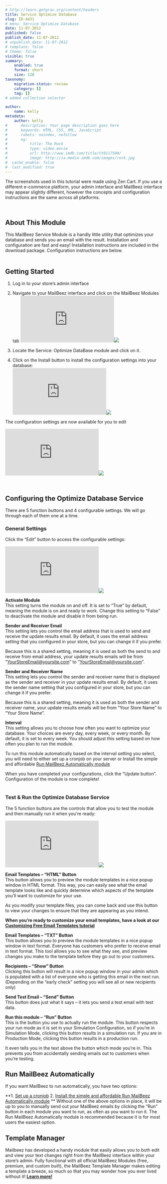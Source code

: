 ```yaml
---
# http://learn.getgrav.org/content/headers
title: Service Optimize Database
slug: ID-4431
# menu: Service Optimize Database
date: 11-07-2012
published: false
publish_date: 11-07-2012
# unpublish_date: 11-07-2012
# template: false
# theme: false
visible: true
summary:
    enabled: true
    format: short
    size: 128
taxonomy:
    migration-status: review
    category: []
    tag: []
# added collection selector

author:
    name: kelly
metadata:
    author: kelly
#      description: Your page description goes here
#      keywords: HTML, CSS, XML, JavaScript
#      robots: noindex, nofollow
#      og:
#          title: The Rock
#          type: video.movie
#          url: http://www.imdb.com/title/tt0117500/
#          image: http://ia.media-imdb.com/images/rock.jpg
#  cache_enable: false
#  last_modified: true
---
```


The screenshots used in this tutorial were made using Zen Cart. If you use a different e-commerce platform, your admin interface and MailBeez interface may appear slightly different, however the concepts and configuration instructions are the same across all platforms.

 

## About This Module

This MailBeez Service Module is a handly little utility that optimizes your database and sends you an email with the result. Installation and configuration are fast and easy! Installation instructions are included in the download package. Configuration instructions are below.  
  

## Getting Started

1. Log in to your store’s admin interface
2. Navigate to your MailBeez interface and click on the MailBeez Modules tab
[![](http://localhost/wordpress_mailbeez_EOL/wp-content/themes/awake/lib/scripts/timthumb/thumb.php?src=http://www.mailbeez.com/images/doc/common_images/mailbeez_tab.png&w=270&h=112&zc=1&q=100 "MailBeez Module Tab")](http://www.mailbeez.com/images/doc/common_images/mailbeez_tab.png "MailBeez Module Tab")![](http://localhost/wordpress_mailbeez_EOL/wp-content/themes/awake/images/shortcodes/image_shadow.png)

4. Locate the Service: Optimize DataBase module and click on it.
5. Click on the Install button to install the configuration settings into your database:  
[![](http://localhost/wordpress_mailbeez_EOL/wp-content/themes/awake/lib/scripts/timthumb/thumb.php?src=http://www.mailbeez.com/images/doc/mailbeez/service_db_optimize/dboptimize_config1.png&w=175&h=86&zc=1&q=100 "Install Configuration Settings into your Database")](http://www.mailbeez.com/images/doc/mailbeez/service_db_optimize/dboptimize_config1.png "Install Configuration Settings into your Database")![](http://localhost/wordpress_mailbeez_EOL/wp-content/themes/awake/images/shortcodes/image_shadow.png)

The configuration settings are now available for you to edit

[![](http://localhost/wordpress_mailbeez_EOL/wp-content/themes/awake/lib/scripts/timthumb/thumb.php?src=http://www.mailbeez.com/images/doc/mailbeez/service_db_optimize/dboptimize_config2.png&w=175&h=324&zc=1&q=100 "Optimize Database Configuration Settings")](http://www.mailbeez.com/images/doc/mailbeez/service_db_optimize/dboptimize_config2.png "Optimize Database Configuration Settings")![](http://localhost/wordpress_mailbeez_EOL/wp-content/themes/awake/images/shortcodes/image_shadow.png)

 

## Configuring the Optimize Database Service

There are 5 function buttons and 4 configurable settings. We will go through each of them one at a time.

### General Settings

Click the “Edit” button to access the configurable settings:

[![](http://localhost/wordpress_mailbeez_EOL/wp-content/themes/awake/lib/scripts/timthumb/thumb.php?src=http://www.mailbeez.com/images/doc/mailbeez/service_db_optimize/dboptimize_config3.png&w=175&h=225&zc=1&q=100 "Optimize Database General Settings")](http://www.mailbeez.com/images/doc/mailbeez/service_db_optimize/dboptimize_config3.png "Optimize Database General Settings")![](http://localhost/wordpress_mailbeez_EOL/wp-content/themes/awake/images/shortcodes/image_shadow.png)

**Activate Module**  
 This setting turns the module on and off. It is set to “True” by default, meaning the module is on and ready to work. Change this setting to “False” to deactivate the module and disable it from being run.

**Sender and Receiver Email**  
 This setting lets you control the email address that is used to send and receive the update results email. By default, it uses the email address setting that you configured in your store, but you can change it if you prefer.

Because this is a shared setting, meaning it is used as both the send to and receive from email address, your update results emails will be from “YourStoreEmail@yoursite.com” to “YourStoreEmail@yoursite.com”.

**Sender and Receiver Name**  
 This setting lets you control the sender and receiver name that is displayed as the sender and receiver in your update results email. By default, it uses the sender name setting that you configured in your store, but you can change it if you prefer.

Because this is a shared setting, meaning it is used as both the sender and receiver name, your update results emails will be from “Your Store Name” to “Your Store Name”.

**Interval**  
 This setting allows you to choose how often you want to optimize your database. Your choices are every day, every week, or every month. By default, it is set to every week. You should adjust this setting based on how often you plan to run the module.

To run this module automatically based on the interval setting you select, you will need to either set up a cronjob on your server or Install the simple and affordable [Run MailBeez Automatically module](http://www.mailbeez.com/documentation/mailbeez/config_cron_simple/)

When you have completed your configurations, click the “Update button”. Configuration of the module is now complete!  
  

### Test & Run the Optimize Database Service

The 5 function buttons are the controls that allow you to test the module and then manually run it when you’re ready:

[![](http://localhost/wordpress_mailbeez_EOL/wp-content/themes/awake/lib/scripts/timthumb/thumb.php?src=http://mailbeez.com/images/doc/common_images/function_buttons.png&w=175&h=184&zc=1&q=100 "Function Buttons")](http://mailbeez.com/images/doc/common_images/function_buttons.png "Function Buttons")![](http://localhost/wordpress_mailbeez_EOL/wp-content/themes/awake/images/shortcodes/image_shadow.png)

**Email Templates – “HTML” Button**  
 This button allows you to preview the module templates in a nice popup window in HTML format. This way, you can easily see what the email template looks like and quickly determine which aspects of the template you’ll want to customize for your use.

As you modify your template files, you can come back and use this button to view your changes to ensure that they are appearing as you intend.

**When you’re ready to customize your email templates, have a look at our [Customizing Free Email Templates tutorial](http://www.mailbeez.com/documentation/tutorials/customizing-mailbeez-free-email-templates/)**

**Email Templates – “TXT” Button**  
 This button allows you to preview the module templates in a nice popup window in text format. Everyone has customers who prefer to receive email in text format. This tool allows you to see what they see, and preview changes you make to the template before they go out to your customers.

**Recipients – “Show” Button**  
 Clicking this button will result in a nice popup window in your admin which is populated with a list of everyone who is getting this email in the next run. (Depending on the “early check” setting you will see all or new recipients only)

**Send Test Email – “Send” Button**  
 This button does just what it says – it lets you send a test email with test data.

**Run this module – “Run” Button**  
 This is the button you use to actually run the module. This button respects your run mode as it is set in your Simulation Configuration, so if you’re in Simulation Mode, clicking this button results in a simulation run. If you are in Production Mode, clicking this button results in a production run.

It even tells you in the text above the button which mode you’re in. This prevents you from accidentally sending emails out to customers when you’re testing.



## Run MailBeez Automatically

If you want MailBeez to run automatically, you have two options:

**1. [Set up a cronjob](http://www.mailbeez.com/documentation/installation/config/advanced-configuration/)
2. [Install the simple and affordable Run MailBeez Automatically module](http://www.mailbeez.com/documentation/configbeez/config_cron_simple/)
**
Without one of the above options in place, it will be up to you to manually send out your MailBeez emails by clicking the “Run” button in each module you want to run, as often as you want to run it. The Run MailBeez Automatically module is recommended because it is for most users the easiest option.

## Template Manager

Mailbeez has developed a handy module that easily allows you to both edit and view your text changes right from the MailBeez interface within your store’s admin. Fully functional with all official MailBeez Modules (free, premium, and custom built), the MailBeez Template Manager makes editing a template a breeze, so much so that you may wonder how you ever lived without it! **[ Learn more!](http://www.mailbeez.com/documentation/configbeez/config_tmplmngr/)**
